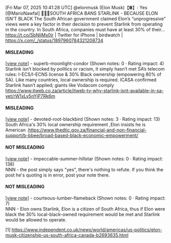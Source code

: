 [Fri Mar 07, 2025 10:41:28 UTC] @elonmusk (Elon Musk)【𝗕】: Yes [@MarioNawfal] 🚨🇿🇦SOUTH AFRICA BANS STARLINK - BECAUSE ELON ISN’T BLACK The South African government claimed Elon’s “unprogressive” views were a key factor in their decision to prevent Starlink from operating in the country. In South Africa, companies must have at least 30% of their… https://t.co/SbNIjMs0jr | Twitter for iPhone | birdwatch | https://x.com/_/status/1897960784321208734

#### MISLEADING

[[view note]](https://x.com/i/birdwatch/n/1898030563308568699) - superb-moonlight-condor (Shown notes: 0 · Rating impact: 4)\
Starlink isn’t blocked by politics or racism, it simply hasn’t met SA’s telecom rules: I-ECS/I-ECNS license & 30% Black ownership (empowering 80% of SA). Like many countries, local ownership is required. ICASA confirmed Starlink hasn’t applied; giants like Vodacom comply 
https://www.itweb.co.za/article/itweb-tv-why-starlink-isnt-available-in-sa-yet/rW1xLv5nYjP7Rk6m

#### MISLEADING

[[view note]](https://x.com/i/birdwatch/n/1898028538122383413) - devoted-root-blackbird (Shown notes: 3 · Rating impact: 13)\
South Africa's 30% local ownership requirement ,Elon insists he is American .https://www.thedtic.gov.za/financial-and-non-financial-support/b-bbee/broad-based-black-economic-empowerment/

#### NOT MISLEADING

[[view note]](https://x.com/i/birdwatch/n/1898111508988756125) - impeccable-summer-hillstar (Shown notes: 0 · Rating impact: 138)\
NNN - the post simply says "yes", there's nothing to refute. If you think the post he's quoting is in error, post your note there.

#### NOT MISLEADING

[[view note]](https://x.com/i/birdwatch/n/1898035037330981151) - courteous-lumber-flameback (Shown notes: 0 · Rating impact: 7)\
NNN - Elon owns Starlink, Elon is a  citizen of South Africa, thus if Elon were black the 30% local-black-owned requirement would be met and Starlink would be allowed to operate.  

[1] https://www.independent.co.uk/news/world/americas/us-politics/elon-musk-citizenship-us-south-africa-canada-b2693635.html
